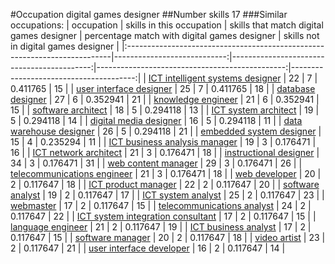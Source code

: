 #Occupation digital games designer
##Number skills 17
###Similar occupations:
| occupation                                                                |   skills in this occupation |   skills that match digital games designer |   percentage match with digital games designer |   skills not in digital games designer |
|:--------------------------------------------------------------------------|----------------------------:|-------------------------------------------:|-----------------------------------------------:|---------------------------------------:|
| [ICT intelligent systems designer](ICT_intelligent_systems_designer.md)   |                          22 |                                          7 |                                       0.411765 |                                     15 |
| [user interface designer](user_interface_designer.md)                     |                          25 |                                          7 |                                       0.411765 |                                     18 |
| [database designer](database_designer.md)                                 |                          27 |                                          6 |                                       0.352941 |                                     21 |
| [knowledge engineer](knowledge_engineer.md)                               |                          21 |                                          6 |                                       0.352941 |                                     15 |
| [software architect](software_architect.md)                               |                          18 |                                          5 |                                       0.294118 |                                     13 |
| [ICT system architect](ICT_system_architect.md)                           |                          19 |                                          5 |                                       0.294118 |                                     14 |
| [digital media designer](digital_media_designer.md)                       |                          16 |                                          5 |                                       0.294118 |                                     11 |
| [data warehouse designer](data_warehouse_designer.md)                     |                          26 |                                          5 |                                       0.294118 |                                     21 |
| [embedded system designer](embedded_system_designer.md)                   |                          15 |                                          4 |                                       0.235294 |                                     11 |
| [ICT business analysis manager](ICT_business_analysis_manager.md)         |                          19 |                                          3 |                                       0.176471 |                                     16 |
| [ICT network architect](ICT_network_architect.md)                         |                          21 |                                          3 |                                       0.176471 |                                     18 |
| [instructional designer](instructional_designer.md)                       |                          34 |                                          3 |                                       0.176471 |                                     31 |
| [web content manager](web_content_manager.md)                             |                          29 |                                          3 |                                       0.176471 |                                     26 |
| [telecommunications engineer](telecommunications_engineer.md)             |                          21 |                                          3 |                                       0.176471 |                                     18 |
| [web developer](web_developer.md)                                         |                          20 |                                          2 |                                       0.117647 |                                     18 |
| [ICT product manager](ICT_product_manager.md)                             |                          22 |                                          2 |                                       0.117647 |                                     20 |
| [software analyst](software_analyst.md)                                   |                          19 |                                          2 |                                       0.117647 |                                     17 |
| [ICT system analyst](ICT_system_analyst.md)                               |                          25 |                                          2 |                                       0.117647 |                                     23 |
| [webmaster](webmaster.md)                                                 |                          17 |                                          2 |                                       0.117647 |                                     15 |
| [telecommunications analyst](telecommunications_analyst.md)               |                          24 |                                          2 |                                       0.117647 |                                     22 |
| [ICT system integration consultant](ICT_system_integration_consultant.md) |                          17 |                                          2 |                                       0.117647 |                                     15 |
| [language engineer](language_engineer.md)                                 |                          21 |                                          2 |                                       0.117647 |                                     19 |
| [ICT business analyst](ICT_business_analyst.md)                           |                          17 |                                          2 |                                       0.117647 |                                     15 |
| [software manager](software_manager.md)                                   |                          20 |                                          2 |                                       0.117647 |                                     18 |
| [video artist](video_artist.md)                                           |                          23 |                                          2 |                                       0.117647 |                                     21 |
| [user interface developer](user_interface_developer.md)                   |                          16 |                                          2 |                                       0.117647 |                                     14 |
